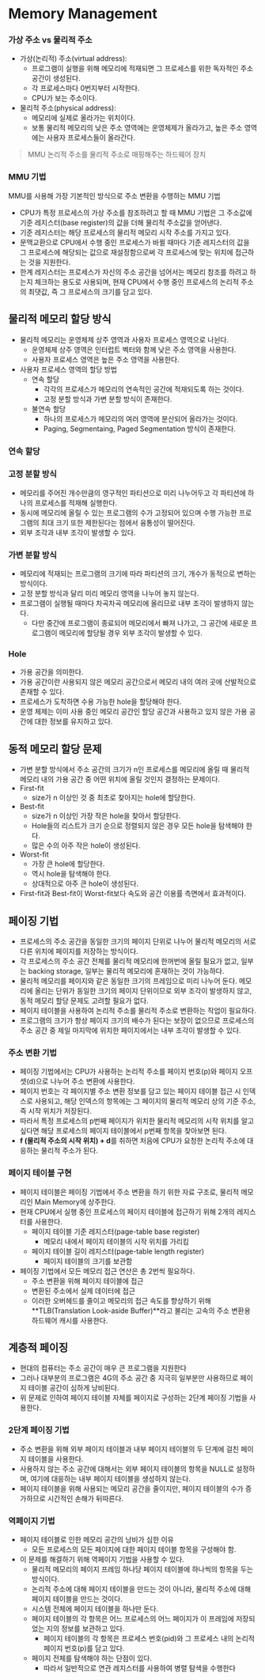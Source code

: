 # Memory Management

### 가상 주소 vs 물리적 주소
- 가상(논리적) 주소(virtual address):
    - 프로그램이 실행을 위해 메모리에 적재되면 그 프로세스를 위한 독자적인 주소 공간이 생성된다.
    - 각 프로세스마다 0번지부터 시작한다.
    - CPU가 보는 주소이다.
- 물리적 주소(physical address):
    - 메모리에 실제로 올라가는 위치이다.
    - 보통 물리적 메모리의 낮은 주소 영역에는 운영체제가 올라가고, 높은 주소 영역에는 사용자 프로세스들이 올라간다.

> MMU
논리적 주소를 물리적 주소로 매핑해주는 하드웨어 장치

### MMU 기법
MMU를 사용해 가장 기본적인 방식으로 주소 변환을 수행하는 MMU 기법

- CPU가 특정 프로세스의 가상 주소를 참조하려고 할 때 MMU 기법은 그 주소값에 기준 레지스터(base register)의 값을 더해 물리적 주소값을 얻어낸다.
- 기준 레지스터는 해당 프로세스의 물리적 메모리 시작 주소를 가지고 있다.
- 문맥교환으로 CPU에서 수행 중인 프로세스가 바뀔 때마다 기준 레지스터의 값을 그 프로세스에 해당되는 값으로 재설정함으로써 각 프로세스에 맞는 위치에 접근하는 것을 지원한다.
- 한계 레지스터는 프로세스가 자신의 주소 공간을 넘어서는 메모리 참조를 하려고 하는지 체크하는 용도로 사용되며, 현재 CPU에서 수행 중인 프로세스의 논리적 주소의 최댓값, 즉 그 프로세스의 크기를 담고 있다.

## 물리적 메모리 할당 방식
- 물리적 메모리는 운영체제 상주 영역과 사용자 프로세스 영역으로 나뉜다.
    - 운영체제 상주 영역은 인터럽트 벡터와 함께 낮은 주소 영역을 사용한다.
    - 사용자 프로세스 영역은 높은 주소 영역을 사용한다.
- 사용자 프로세스 영역의 할당 방법
    - 연속 할당
        - 각각의 프로세스가 메모리의 연속적인 공간에 적재되도록 하는 것이다.
        - 고정 분할 방식과 가변 분할 방식이 존재한다.
    - 불연속 할당
        - 하나의 프로세스가 메모리의 여러 영역에 분산되어 올라가는 것이다.
        - Paging, Segmentaing, Paged Segmentation 방식이 존재한다.

### 연속 할당

### 고정 분할 방식
- 메모리를 주어진 개수만큼의 영구적인 파티션으로 미리 나누어두고 각 파티션에 하나의 프로세스를 적재해 실행한다.
- 동시에 메모리에 올릴 수 있는 프로그램의 수가 고정되어 있으며 수행 가능한 프로그램의 최대 크기 또한 제한된다는 점에서 융통성이 떨어진다.
- 외부 조각과 내부 조각이 발생할 수 있다.

### 가변 분할 방식
- 메모리에 적재되는 프로그램의 크기에 따라 파티션의 크기, 개수가 동적으로 변하는 방식이다.
- 고정 분할 방식과 달리 미리 메모리 영역을 나누어 놓지 않는다.
- 프로그램이 실행될 때마다 차곡차곡 메모리에 올리므로 내부 조각이 발생하지 않는다.
    - 다만 중간에 프로그램이 종료되어 메모리에서 빠져 나가고, 그 공간에 새로운 프로그램이 메모리에 할당될 경우 외부 조각이 발생할 수 있다.

### Hole
- 가용 공간을 의미한다.
- 가용 공간이란 사용되지 않은 메모리 공간으로서 메모리 내의 여러 곳에 산발적으로 존재할 수 있다.
- 프로세스가 도착하면 수용 가능한 hole을 할당해야 한다.
- 운영 체제는 이미 사용 중인 메모리 공간인 할당 공간과 사용하고 있지 않은 가용 공간에 대한 정보를 유지하고 있다.

## 동적 메모리 할당 문제
- 가변 분할 방식에서 주소 공간의 크기가 n인 프로세스를 메모리에 올릴 때 물리적 메모리 내의 가용 공간 중 어떤 위치에 올릴 것인지 결정하는 문제이다.
- First-fit
    - size가 n 이상인 것 중 최초로 찾아지는 hole에 할당한다.
- Best-fit
    - size가 n 이상인 가장 작은 hole을 찾아서 할당한다.
    - Hole들의 리스트가 크기 순으로 정렬되지 않은 경우 모든 hole을 탐색해야 한다.
    - 많은 수의 아주 작은 hole이 생성된다.
- Worst-fit
    - 가장 큰 hole에 할당한다.
    - 역시 hole을 탐색해야 한다.
    - 상대적으로 아주 큰 hole이 생성된다.
- First-fit과 Best-fit이 Worst-fit보다 속도와 공간 이용률 측면에서 효과적이다.

## 페이징 기법
- 프로세스의 주소 공간을 동일한 크기의 페이지 단위로 나누어 물리적 메모리의 서로 다른 위치에 페이지를 저장하는 방식이다.
- 각 프로세스의 주소 공간 전체를 물리적 메모리에 한꺼번에 올릴 필요가 없고, 일부는 backing storage, 일부는 물리적 메모리에 혼재하는 것이 가능하다.
- 물리적 메모리를 페이지와 같은 동일한 크기의 프레임으로 미리 나누어 둔다.
메모리에 올리는 단위가 동일한 크기의 페이지 단위이므로 외부 조각이 발생하지 않고, 동적 메모리 할당 문제도 고려할 필요가 없다.
- 페이지 테이블을 사용하여 논리적 주소를 물리적 주소로 변환하는 작업이 필요하다.
- 프로그램의 크기가 항상 페이지 크기의 배수가 된다는 보장이 없으므로 프로세스의 주소 공간 중 제일 마지막에 위치한 페이지에서는 내부 조각이 발생할 수 있다.

### 주소 변환 기법
- 페이징 기법에서는 CPU가 사용하는 논리적 주소를 페이지 번호(p)와 페이지 오프셋(d)으로 나누어 주소 변환에 사용한다.
- 페이지 번호는 각 페이지별 주소 변환 정보를 담고 있는 페이지 테이블 접근 시 인덱스로 사용되고, 해당 인덱스의 항목에는 그 페이지의 물리적 메모리 상의 기준 주소, 즉 시작 위치가 저장된다.
- 따라서 특정 프로세스의 p번째 페이지가 위치한 물리적 메모리의 시작 위치를 알고 싶다면 해당 프로세스의 페이지 테이블에서 p번째 항목을 찾아보면 된다.
- **f (물리적 주소의 시작 위치) + d**를 취하면 처음에 CPU가 요청한 논리적 주소에 대응하는 물리적 주소가 된다.


### 페이지 테이블 구현
- 페이지 테이블은 페이징 기법에서 주소 변환을 하기 위한 자료 구조로, 물리적 메모리인 Main Memory에 상주한다.
- 현재 CPU에서 실행 중인 프로세스의 페이지 테이블에 접근하기 위해 2개의 레지스터를 사용한다.
    - 페이지 테이블 기준 레지스터(page-table base register)
        - 메모리 내에서 페이지 테이블의 시작 위치를 가리킴
    - 페이지 테이블 길이 레지스터(page-table length register)
        - 페이지 테이블의 크기를 보관함
- 페이징 기법에서 모든 메모리 접근 연산은 총 2번씩 필요하다.
    - 주소 변환을 위해 페이지 테이블에 접근
    - 변환된 주소에서 실제 데이터에 접근
    - 이러한 오버헤드를 줄이고 메모리의 접근 속도를 향상하기 위해 **TLB(Translation Look-aside Buffer)**라고 불리는 고속의 주소 변환용 하드웨어 캐시를 사용한다.

## 계층적 페이징
- 현대의 컴퓨터는 주소 공간이 매우 큰 프로그램을 지원한다
- 그러나 대부분의 프로그램은 4G의 주소 공간 중 지극히 일부분만 사용하므로 페이지 테이블 공간이 심하게 낭비된다.
- 위 문제로 인하여 페이지 테이블 자체를 페이지로 구성하는 2단계 페이징 기법을 사용한다.

### 2단계 페이징 기법
- 주소 변환을 위해 외부 페이지 테이블과 내부 페이지 테이블의 두 단계에 걸친 페이지 테이블을 사용한다.
- 사용하지 않는 주소 공간에 대해서는 외부 페이지 테이블의 항목을 NULL로 설정하며, 여기에 대응하는 내부 페이지 테이블을 생성하지 않는다.
- 페이지 테이블을 위해 사용되는 메모리 공간을 줄이지만, 페이지 테이블의 수가 증가하므로 시간적인 손해가 뒤따른다.

### 역페이지 기법
- 페이지 테이블로 인한 메모리 공간의 낭비가 심한 이유
    - 모든 프로세스의 모든 페이지에 대한 페이지 테이블 항목을 구성해야 함.
- 이 문제를 해결하기 위해 역페이지 기법을 사용할 수 있다.
    - 물리적 메모리의 페이지 프레임 하나당 페이지 테이블에 하나씩의 항목을 두는 방식이다.
    - 논리적 주소에 대해 페이지 테이블을 만드는 것이 아니라, 물리적 주소에 대해 페이지 테이블을 만드는 것이다.
    - 시스템 전체에 페이지 테이블을 하나만 둔다.
    - 페이지 테이블의 각 항목은 어느 프로세스의 어느 페이지가 이 프레임에 저장되었는 지의 정보를 보관하고 있다.
        - 페이지 테이블의 각 항목은 프로세스 번호(pid)와 그 프로세스 내의 논리적 페이지 번호(p)를 담고 있다.
    - 페이지 전체를 탐색해야 하는 단점이 있다.
        - 따라서 일반적으로 연관 레지스터를 사용하여 병렬 탐색을 수행한다
